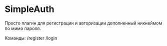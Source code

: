 # SimpleAuth
Просто плагин для регистрации и авторизации дополненный никнеймом по мимо пароля.

Команды: 
  /register <login> <password>
  /login <login> <password>
